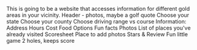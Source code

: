 This is going to be a website that accesses information for different gold areas in your vicinity.
Header - photos, maybe a golf quote
    Choose your state
    Choose your county
    Choose driving range vs course
        Information:
            Address
            Hours
            Cost
            Food Options
            Fun facts
        Photos
    List of places you've already visited
        Scoresheet
        Place to add photos
        Stars & Review
    Fun little game
        2 holes, keeps score 
